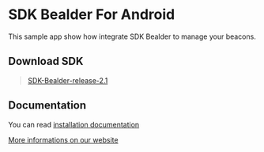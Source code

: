 # SDK Bealder For Android

This sample app show how integrate SDK Bealder to manage your beacons.

## Download SDK

> [SDK-Bealder-release-2.1](https://github.com/bealder/SDK-Android/releases/tag/2.1)

## Documentation

You can read [installation documentation](https://github.com/bealder/SDK-Android/blob/master/Documentation/DOCS.md)

[More informations on our website](http://bealder.com)




